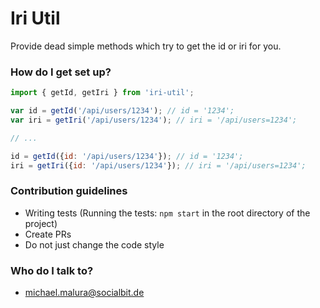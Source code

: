 # Iri Util #

Provide dead simple methods which try to get the id or iri for you.

### How do I get set up? ###

```javascript
import { getId, getIri } from 'iri-util';

var id = getId('/api/users/1234'); // id = '1234';
var iri = getIri('/api/users/1234'); // iri = '/api/users=1234';

// ...

id = getId({id: '/api/users/1234'}); // id = '1234';
iri = getIri({id: '/api/users/1234'}); // iri = '/api/users=1234';

```

### Contribution guidelines ###

* Writing tests (Running the tests: ```npm start``` in the root directory of the project)
* Create PRs
* Do not just change the code style

### Who do I talk to? ###

* michael.malura@socialbit.de
